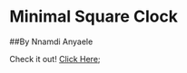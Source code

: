 # Minimal Square Clock

##By Nnamdi Anyaele

Check it out!  [Click Here](https://oguchiike.github.io/Anyaele_Nnamdi_ART2210/Anyaele's_Square_Clock/project.html);

